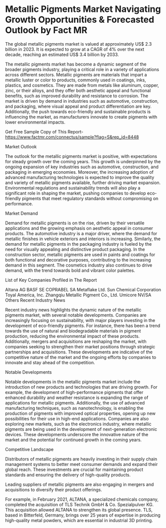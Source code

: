 # Metallic Pigments Market Navigating Growth Opportunities & Forecasted Outlook by Fact MR
The global metallic pigments market is valued at approximately US$ 2.3 billion in 2023. It is expected to grow at a CAGR of 4% over the next decade, reaching an estimated US$ 3.4 billion by 2033.

The metallic pigments market has become a dynamic segment of the broader pigments industry, playing a critical role in a variety of applications across different sectors. Metallic pigments are materials that impart a metallic luster or color to products, commonly used in coatings, inks, plastics, and cosmetics. They are made from metals like aluminum, copper, zinc, or their alloys, and they offer both aesthetic appeal and functional benefits, such as improved durability and resistance to corrosion. The market is driven by demand in industries such as automotive, construction, and packaging, where visual appeal and product differentiation are key. Additionally, the push towards eco-friendly and sustainable products is influencing the market, as manufacturers innovate to create pigments with lower environmental impacts.

Get Free Sample Copy of This Report-https://www.factmr.com/connectus/sample?flag=S&rep_id=8448

Market Outlook

The outlook for the metallic pigments market is positive, with expectations for steady growth over the coming years. This growth is underpinned by the ongoing expansion of key industries such as automotive, construction, and packaging in emerging economies. Moreover, the increasing adoption of advanced manufacturing technologies is expected to improve the quality and variety of metallic pigments available, further driving market expansion. Environmental regulations and sustainability trends will also play a significant role in shaping the market, pushing companies to develop eco-friendly pigments that meet regulatory standards without compromising on performance.

Market Demand

Demand for metallic pigments is on the rise, driven by their versatile applications and the growing emphasis on aesthetic appeal in consumer products. The automotive industry is a major driver, where the demand for metallic finishes in vehicle exteriors and interiors is increasing. Similarly, the demand for metallic pigments in the packaging industry is fueled by the need for visually appealing and distinctive product packaging. In the construction sector, metallic pigments are used in paints and coatings for both functional and decorative purposes, contributing to the increasing demand in this segment. The cosmetics industry also continues to drive demand, with the trend towards bold and vibrant color palettes.

List of Key Companies Profiled in The Report

Altana AG
BASF SE
COPRABEL SA
Metaflake Ltd.
Sun Chemical Corporation
Toyal America, Inc.
Zhangqiu Metallic Pigment Co., Ltd.
Umicore NV/SA
Others
Recent Industry News

Recent industry news highlights the dynamic nature of the metallic pigments market, with several notable developments. Companies are increasingly focusing on sustainability, with major players investing in the development of eco-friendly pigments. For instance, there has been a trend towards the use of natural and biodegradable materials in pigment production, reducing the environmental impact of these products. Additionally, mergers and acquisitions are reshaping the market, with companies seeking to strengthen their market positions through strategic partnerships and acquisitions. These developments are indicative of the competitive nature of the market and the ongoing efforts by companies to innovate and stay ahead of the competition.

Notable Developments

Notable developments in the metallic pigments market include the introduction of new products and technologies that are driving growth. For example, the development of high-performance pigments that offer enhanced durability and weather resistance is expanding the range of applications for metallic pigments. Additionally, the use of advanced manufacturing techniques, such as nanotechnology, is enabling the production of pigments with improved optical properties, opening up new possibilities for their use in high-end applications. Companies are also exploring new markets, such as the electronics industry, where metallic pigments are being used in the development of next-generation electronic devices. These developments underscore the innovative nature of the market and the potential for continued growth in the coming years.

Competitive Landscape

Distributors of metallic pigments are heavily investing in their supply chain management systems to better meet consumer demands and expand their global reach. These investments are crucial for maintaining product standards and ensuring the delivery of high-quality products.

Leading suppliers of metallic pigments are also engaging in mergers and acquisitions to diversify their product offerings.

For example, in February 2021, ALTANA, a specialized chemicals company, completed the acquisition of TLS Technik GmbH & Co. Spezialpulver KG. This acquisition allowed ALTANA to strengthen its global presence. TLS, based in Bitterfeld, Germany, brings over 25 years of expertise in producing high-quality metal powders, which are essential in industrial 3D printing.
